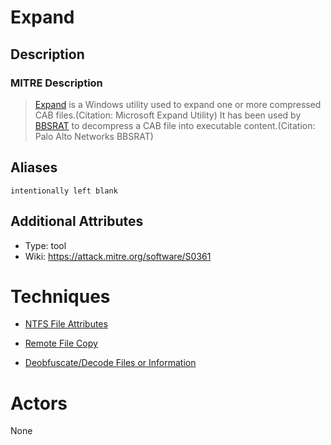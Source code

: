 
# Expand

## Description

### MITRE Description

> [Expand](https://attack.mitre.org/software/S0361) is a Windows utility used to expand one or more compressed CAB files.(Citation: Microsoft Expand Utility) It has been used by [BBSRAT](https://attack.mitre.org/software/S0127) to decompress a CAB file into executable content.(Citation: Palo Alto Networks BBSRAT)

## Aliases

```
intentionally left blank
```

## Additional Attributes

* Type: tool
* Wiki: https://attack.mitre.org/software/S0361

# Techniques


* [NTFS File Attributes](../techniques/NTFS-File-Attributes.md)

* [Remote File Copy](../techniques/Remote-File-Copy.md)
    
* [Deobfuscate/Decode Files or Information](../techniques/Deobfuscate-Decode-Files-or-Information.md)
    

# Actors

None
